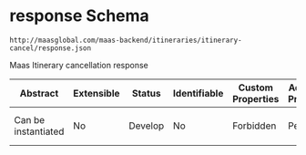# response Schema

```
http://maasglobal.com/maas-backend/itineraries/itinerary-cancel/response.json
```

Maas Itinerary cancellation response

| Abstract            | Extensible | Status  | Identifiable | Custom Properties | Additional Properties | Defined In                                                               |
| ------------------- | ---------- | ------- | ------------ | ----------------- | --------------------- | ------------------------------------------------------------------------ |
| Can be instantiated | No         | Develop | No           | Forbidden         | Permitted             | [maas-backend/itineraries/itinerary-cancel/response.json](response.json) |
